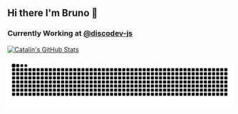 ## Hi there I'm Bruno 👋
### Currently Working at [@discodev-js](https://github.com/discodev-js)

<a href="https://github.com/BrunoBianchi">
  <img align="center" src="https://github-readme-stats.vercel.app/api/top-langs?username=BrunoBianchi&show_icons=true&line_height=27&count_private=true&title_color=ffffff&text_color=c9cacc&icon_color=2bbc8a&bg_color=1d1f21" alt="Catalin's GitHub Stats" />
</a>

<div> 
  
![Snake animation](https://github.com/BrunoBianchi/BrunoBianchi/blob/output/github-contribution-grid-snake.svg)
  
</div>
